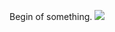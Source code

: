 Begin of something.
<img src="https://img.vietqr.io/image/MBBank-0200108083009-compact2.jpg?amount=15000&addInfo=Buy%20me%20a%20coffe%2035k&accountName=Buy%20me%20a%20coffee"/>